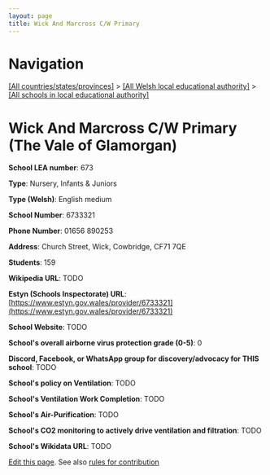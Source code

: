```yaml
---
layout: page
title: Wick And Marcross C/W Primary
---
```

# Navigation

[[All countries/states/provinces]](../../..) > [[All Welsh local educational authority]](../..) > [[All schools in local educational authority]](..)

# Wick And Marcross C/W Primary (The Vale of Glamorgan)

**School LEA number**: 673

**Type**: Nursery, Infants & Juniors

**Type (Welsh)**: English medium

**School Number**: 6733321

**Phone Number**: 01656 890253

**Address**: Church Street, Wick, Cowbridge, CF71 7QE

**Students**: 159

**Wikipedia URL**: TODO

**Estyn (Schools Inspectorate) URL**: [https://www.estyn.gov.wales/provider/6733321](https://www.estyn.gov.wales/provider/6733321)

**School Website**: TODO

**School's overall airborne virus protection grade (0-5)**: 0

**Discord, Facebook, or WhatsApp group for discovery/advocacy for THIS school**: TODO

**School's policy on Ventilation**: TODO

**School's Ventilation Work Completion**: TODO

**School's Air-Purification**: TODO

**School's CO2 monitoring to actively drive ventilation and filtration**: TODO

**School's Wikidata URL**: TODO




[Edit this page](https://github.com/VentilationProject/Wales/edit/prif/./The_Vale_of_Glamorgan/Wick_And_Marcross_C_W_Primary.md). See also [rules for contribution](../../../contribution-rules/)